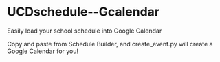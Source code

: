 # UCDschedule--Gcalendar
Easily load your school schedule into Google Calendar

Copy and paste from Schedule Builder, and create_event.py will create a Google Calendar for you!
